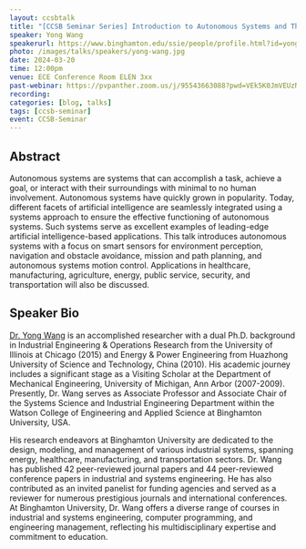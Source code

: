 ```yaml
---
layout: ccsbtalk
title: "[CCSB Seminar Series] Introduction to Autonomous Systems and Their Applications"
speaker: Yong Wang
speakerurl: https://www.binghamton.edu/ssie/people/profile.html?id=yongwang
photo: /images/talks/speakers/yong-wang.jpg
date: 2024-03-20
time: 12:00pm
venue: ECE Conference Room ELEN 3xx
past-webinar: https://pvpanther.zoom.us/j/95543663088?pwd=VEk5K0JmVEUzN2FIdTd5dFFpRHhKZz09&from=addon
recording: 
categories: [blog, talks]
tags: [ccsb-seminar]
event: CCSB-Seminar
---
```



## Abstract

Autonomous systems are systems that can accomplish a task, achieve a goal, or interact with their surroundings with minimal to no human involvement. Autonomous systems have quickly grown in popularity. Today, different facets of artificial intelligence are seamlessly integrated using a systems approach to ensure the effective functioning of autonomous systems. Such systems serve as excellent examples of leading-edge artificial intelligence-based applications. This talk introduces autonomous systems with a focus on smart sensors for environment perception, navigation and obstacle avoidance, mission and path planning, and autonomous systems motion control. Applications in healthcare, manufacturing, agriculture, energy, public service, security, and transportation will also be discussed.


## Speaker Bio

[Dr. Yong Wang](https://www.binghamton.edu/ssie/people/profile.html?id=yongwang) is an accomplished researcher with a dual Ph.D. background in Industrial Engineering & Operations Research from the University of Illinois at Chicago (2015) and Energy & Power Engineering from Huazhong University of Science and Technology, China (2010). His academic journey includes a significant stage as a Visiting Scholar at the Department of Mechanical Engineering, University of Michigan, Ann Arbor (2007-2009). Presently, Dr. Wang serves as Associate Professor and Associate Chair of the Systems Science and Industrial Engineering Department within the Watson College of Engineering and Applied Science at Binghamton University, USA.

His research endeavors at Binghamton University are dedicated to the design, modeling, and management of various industrial systems, spanning energy, healthcare, manufacturing, and transportation sectors. Dr. Wang has published 42 peer-reviewed journal papers and 44 peer-reviewed conference papers in industrial and systems engineering. He has also contributed as an invited panelist for funding agencies and served as a reviewer for numerous prestigious journals and international conferences. At Binghamton University, Dr. Wang offers a diverse range of courses in industrial and systems engineering, computer programming, and engineering management, reflecting his multidisciplinary expertise and commitment to education.

